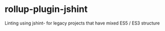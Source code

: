 # rollup-plugin-jshint

Linting using jshint- for legacy projects that have mixed ES5 / ES3 structure
